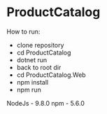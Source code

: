 # ProductCatalog
How to run:
<ul>
  <li>clone repository </li>
  <li>cd ProductCatalog</li>
  <li> dotnet run </li>
  <li> back to root dir </li>
  <li> cd ProductCatalog.Web </li>
  <li> npm install </li>
  <li> npm run </li>
</ul>

NodeJs - 9.8.0
npm - 5.6.0
